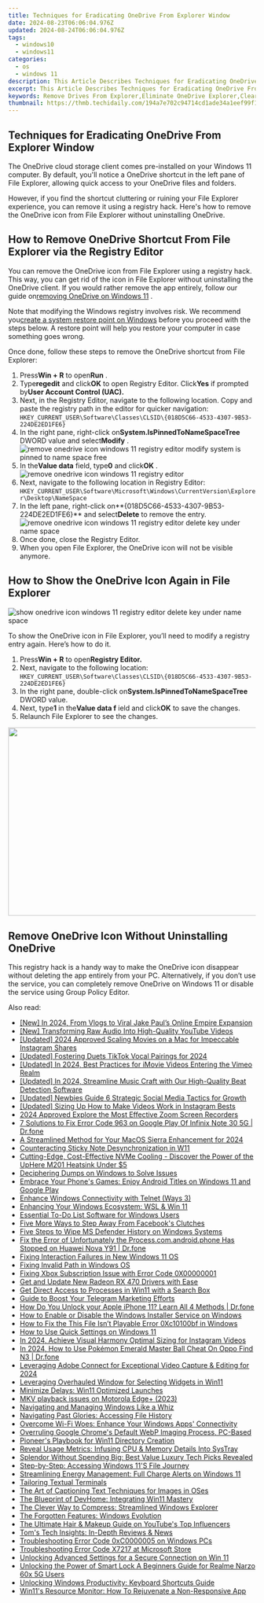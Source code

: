 ```yaml
---
title: Techniques for Eradicating OneDrive From Explorer Window
date: 2024-08-23T06:06:04.976Z
updated: 2024-08-24T06:06:04.976Z
tags:
  - windows10
  - windows11
categories:
  - os
  - windows 11
description: This Article Describes Techniques for Eradicating OneDrive From Explorer Window
excerpt: This Article Describes Techniques for Eradicating OneDrive From Explorer Window
keywords: Remove Drives From Explorer,Eliminate OneDrive Explorer,Clearing OneDrive Windows,Banish OneDrive Explorer,Erase OneDrive Window Access,Forbid OneDrive Explorer Link,Purge OneDrive Explorer
thumbnail: https://thmb.techidaily.com/194a7e702c94714cd1ade34a1eef99f1c71a4608c10e7d8eb07bd33367c48152.jpg
---
```


## Techniques for Eradicating OneDrive From Explorer Window

 The OneDrive cloud storage client comes pre-installed on your Windows 11 computer. By default, you'll notice a OneDrive shortcut in the left pane of File Explorer, allowing quick access to your OneDrive files and folders.

 However, if you find the shortcut cluttering or ruining your File Explorer experience, you can remove it using a registry hack. Here's how to remove the OneDrive icon from File Explorer without uninstalling OneDrive.

## How to Remove OneDrive Shortcut From File Explorer via the Registry Editor

 You can remove the OneDrive icon from File Explorer using a registry hack. This way, you can get rid of the icon in File Explorer without uninstalling the OneDrive client. If you would rather remove the app entirely, follow our guide on[removing OneDrive on Windows 11](https://www.makeuseof.com/windows-11-disable-remove-onedrive/) .

 Note that modifying the Windows registry involves risk. We recommend you[create a system restore point on Windows](https://www.makeuseof.com/windows-11-create-restore-point/) before you proceed with the steps below. A restore point will help you restore your computer in case something goes wrong.

 Once done, follow these steps to remove the OneDrive shortcut from File Explorer:

1. Press**Win + R** to open**Run** .
2. Type**regedit** and click**OK** to open Registry Editor. Click**Yes** if prompted by**User Account Control (UAC).**
3. Next, in the Registry Editor, navigate to the following location. Copy and paste the registry path in the editor for quicker navigation:  
`HKEY_CURRENT_USER\Software\Classes\CLSID\{018D5C66-4533-4307-9B53-224DE2ED1FE6}`
4. In the right pane, right-click on**System.IsPinnedToNameSpaceTree** DWORD value and select**Modify** .  
![remove onedrive icon windows 11 registry editor modify system is pinned to name space free](https://static1.makeuseofimages.com/wordpress/wp-content/uploads/2022/11/remove-onedrive-icon-windows-11-registry-editor-modify-system-is-pinnedtonamespace-free.jpg)
5. In the**Value data** field, type**0** and click**OK** .  
![remove onedrive icon windows 11 registry editor](https://static1.makeuseofimages.com/wordpress/wp-content/uploads/2022/11/remove-onedrive-icon-windows-11-registry-editor.jpg)
6. Next, navigate to the following location in Registry Editor:  
`HKEY_CURRENT_USER\Software\Microsoft\Windows\CurrentVersion\Explorer\Desktop\NameSpace`
7. In the left pane, right-click on**{018D5C66-4533-4307-9B53-224DE2ED1FE6}** and select**Delete** to remove the entry.  
![remove onedrive icon windows 11 registry editor delete key under name space](https://static1.makeuseofimages.com/wordpress/wp-content/uploads/2022/11/remove-onedrive-icon-windows-11-registry-editor-delete-key-under-name-space.jpg)
8. Once done, close the Registry Editor.
9. When you open File Explorer, the OneDrive icon will not be visible anymore.

## How to Show the OneDrive Icon Again in File Explorer

![show onedrive icon windows 11 registry editor delete key under name space](https://static1.makeuseofimages.com/wordpress/wp-content/uploads/2022/11/show-onedrive-icon-windows-11-registry-editor-delete-key-under-name-space.jpg)

 To show the OneDrive icon in File Explorer, you’ll need to modify a registry entry again. Here’s how to do it.

1. Press**Win + R** to open**Registry Editor.**
2. Next, navigate to the following location:  
`HKEY_CURRENT_USER\Software\Classes\CLSID\{018D5C66-4533-4307-9B53-224DE2ED1FE6}`
3. In the right pane, double-click on**System.IsPinnedToNameSpaceTree** DWORD value.
4. Next, type**1** in the**Value data f** ield and click**OK** to save the changes.
5. Relaunch File Explorer to see the changes.

<!-- affiliate ads begin -->
<a href="https://ship7com.pxf.io/c/5597632/1509856/17634" target="_top" id="1509856"><img src="//a.impactradius-go.com/display-ad/17634-1509856" border="0" alt="" width="730" height="383"/></a>
<!-- affiliate ads end -->
## Remove OneDrive Icon Without Uninstalling OneDrive

 This registry hack is a handy way to make the OneDrive icon disappear without deleting the app entirely from your PC. Alternatively, if you don’t use the service, you can completely remove OneDrive on Windows 11 or disable the service using Group Policy Editor.


<ins class="adsbygoogle"
     style="display:block"
     data-ad-format="autorelaxed"
     data-ad-client="ca-pub-7571918770474297"
     data-ad-slot="1223367746"></ins>



<ins class="adsbygoogle"
     style="display:block"
     data-ad-client="ca-pub-7571918770474297"
     data-ad-slot="8358498916"
     data-ad-format="auto"
     data-full-width-responsive="true"></ins>

<span class="atpl-alsoreadstyle">Also read:</span>
<div><ul>
<li><a href="https://eaxpv-info.techidaily.com/new-in-2024-from-vlogs-to-viral-jake-pauls-online-empire-expansion/"><u>[New] In 2024, From Vlogs to Viral  Jake Paul’s Online Empire Expansion</u></a></li>
<li><a href="https://facebook-video-footage.techidaily.com/new-transforming-raw-audio-into-high-quality-youtube-videos/"><u>[New] Transforming Raw Audio Into High-Quality YouTube Videos</u></a></li>
<li><a href="https://instagram-video-recordings.techidaily.com/updated-2024-approved-scaling-movies-on-a-mac-for-impeccable-instagram-shares/"><u>[Updated] 2024 Approved  Scaling Movies on a Mac for Impeccable Instagram Shares</u></a></li>
<li><a href="https://tiktok-videos.techidaily.com/updated-fostering-duets-tiktok-vocal-pairings-for-2024/"><u>[Updated] Fostering Duets  TikTok Vocal Pairings for 2024</u></a></li>
<li><a href="https://vimeo-videos.techidaily.com/updated-in-2024-best-practices-for-imovie-videos-entering-the-vimeo-realm/"><u>[Updated] In 2024, Best Practices for iMovie Videos Entering the Vimeo Realm</u></a></li>
<li><a href="https://vp-tips.techidaily.com/updated-in-2024-streamline-music-craft-with-our-high-quality-beat-detection-software/"><u>[Updated] In 2024, Streamline Music Craft with Our High-Quality Beat Detection Software</u></a></li>
<li><a href="https://extra-support.techidaily.com/updated-newbies-guide-6-strategic-social-media-tactics-for-growth/"><u>[Updated] Newbies Guide  6 Strategic Social Media Tactics for Growth</u></a></li>
<li><a href="https://instagram-videos.techidaily.com/updated-sizing-up-how-to-make-videos-work-in-instagram-bests/"><u>[Updated] Sizing Up  How to Make Videos Work in Instagram Bests</u></a></li>
<li><a href="https://screen-activity-recording.techidaily.com/2024-approved-explore-the-most-effective-zoom-screen-recorders/"><u>2024 Approved  Explore the Most Effective Zoom Screen Recorders</u></a></li>
<li><a href="https://howto.techidaily.com/7-solutions-to-fix-error-code-963-on-google-play-of-infinix-note-30-5g-drfone-by-drfone-fix-android-problems-fix-android-problems/"><u>7 Solutions to Fix Error Code 963 on Google Play Of Infinix Note 30 5G | Dr.fone</u></a></li>
<li><a href="https://extra-information.techidaily.com/a-streamlined-method-for-your-macos-sierra-enhancement-for-2024/"><u>A Streamlined Method for Your MacOS Sierra Enhancement for 2024</u></a></li>
<li><a href="https://win11.techidaily.com/counteracting-sticky-note-desynchronization-in-w11/"><u>Counteracting Sticky Note Desynchronization in W11</u></a></li>
<li><a href="https://hardware-reviews.techidaily.com/1723341723202-cutting-edge-cost-effective-nvme-cooling-discover-the-power-of-the-uphere-m201-heatsink-under-5/"><u>Cutting-Edge, Cost-Effective NVMe Cooling - Discover the Power of the UpHere M201 Heatsink Under $5</u></a></li>
<li><a href="https://win11.techidaily.com/deciphering-dumps-on-windows-to-solve-issues/"><u>Deciphering Dumps on Windows to Solve Issues</u></a></li>
<li><a href="https://win11.techidaily.com/embrace-your-phones-games-enjoy-android-titles-on-windows-11-and-google-play/"><u>Embrace Your Phone's Games: Enjoy Android Titles on Windows 11 and Google Play</u></a></li>
<li><a href="https://win11.techidaily.com/enhance-windows-connectivity-with-telnet-ways-3/"><u>Enhance Windows Connectivity with Telnet (Ways 3)</u></a></li>
<li><a href="https://win11.techidaily.com/enhancing-your-windows-ecosystem-wsl-and-win-11/"><u>Enhancing Your Windows Ecosystem: WSL & Win 11</u></a></li>
<li><a href="https://win11.techidaily.com/essential-to-do-list-software-for-windows-users/"><u>Essential To-Do List Software for Windows Users</u></a></li>
<li><a href="https://facebook.techidaily.com/five-more-ways-to-step-away-from-facebooks-clutches/"><u>Five More Ways to Step Away From Facebook's Clutches</u></a></li>
<li><a href="https://win11.techidaily.com/five-steps-to-wipe-ms-defender-history-on-windows-systems/"><u>Five Steps to Wipe MS Defender History on Windows Systems</u></a></li>
<li><a href="https://howto.techidaily.com/fix-the-error-of-unfortunately-the-processcomandroidphone-has-stopped-on-huawei-nova-y91-drfone-by-drfone-fix-android-problems-fix-android-problems/"><u>Fix the Error of Unfortunately the Process.com.android.phone Has Stopped on Huawei Nova Y91 | Dr.fone</u></a></li>
<li><a href="https://win11.techidaily.com/fixing-interaction-failures-in-new-windows-11-os/"><u>Fixing Interaction Failures in New Windows 11 OS</u></a></li>
<li><a href="https://win11.techidaily.com/fixing-invalid-path-in-windows-os/"><u>Fixing Invalid Path in Windows OS</u></a></li>
<li><a href="https://win11.techidaily.com/fixing-xbox-subscription-issue-with-error-code-0x00000001/"><u>Fixing Xbox Subscription Issue with Error Code 0X00000001</u></a></li>
<li><a href="https://hardware-help.techidaily.com/get-and-update-new-radeon-rx-470-drivers-with-ease/"><u>Get and Update New Radeon RX 470 Drivers with Ease</u></a></li>
<li><a href="https://win11.techidaily.com/get-direct-access-to-processes-in-win11-with-a-search-box/"><u>Get Direct Access to Processes in Win11 with a Search Box</u></a></li>
<li><a href="https://extra-resources.techidaily.com/guide-to-boost-your-telegram-marketing-efforts/"><u>Guide to Boost Your Telegram Marketing Efforts</u></a></li>
<li><a href="https://iphone-unlock.techidaily.com/how-do-you-unlock-your-apple-iphone-11-learn-all-4-methods-drfone-by-drfone-ios/"><u>How Do You Unlock your Apple iPhone 11? Learn All 4 Methods | Dr.fone</u></a></li>
<li><a href="https://win11.techidaily.com/how-to-enable-or-disable-the-windows-installer-service-on-windows/"><u>How to Enable or Disable the Windows Installer Service on Windows</u></a></li>
<li><a href="https://win11.techidaily.com/how-to-fix-the-this-file-isnt-playable-error-0xc10100bf-in-windows/"><u>How to Fix the This File Isn’t Playable Error 0Xc10100bf in Windows</u></a></li>
<li><a href="https://win11.techidaily.com/how-to-use-quick-settings-on-windows-11/"><u>How to Use Quick Settings on Windows 11</u></a></li>
<li><a href="https://instagram-clips.techidaily.com/in-2024-achieve-visual-harmony-optimal-sizing-for-instagram-videos/"><u>In 2024, Achieve Visual Harmony  Optimal Sizing for Instagram Videos</u></a></li>
<li><a href="https://android-pokemon-go.techidaily.com/in-2024-how-to-use-pokemon-emerald-master-ball-cheat-on-oppo-find-n3-drfone-by-drfone-virtual-android/"><u>In 2024, How to Use Pokémon Emerald Master Ball Cheat On Oppo Find N3 | Dr.fone</u></a></li>
<li><a href="https://screen-capture.techidaily.com/leveraging-adobe-connect-for-exceptional-video-capture-and-editing-for-2024/"><u>Leveraging Adobe Connect for Exceptional Video Capture & Editing for 2024</u></a></li>
<li><a href="https://win11.techidaily.com/leveraging-overhauled-window-for-selecting-widgets-in-win11/"><u>Leveraging Overhauled Window for Selecting Widgets in Win11</u></a></li>
<li><a href="https://win11.techidaily.com/minimize-delays-win11-optimized-launches/"><u>Minimize Delays: Win11 Optimized Launches</u></a></li>
<li><a href="https://review-topics.techidaily.com/mkv-playback-issues-on-motorola-edgeplus-2023-by-aiseesoft-video-converter-play-mkv-on-android/"><u>MKV playback issues on Motorola Edge+ (2023)</u></a></li>
<li><a href="https://win11.techidaily.com/navigating-and-managing-windows-like-a-whiz/"><u>Navigating and Managing Windows Like a Whiz</u></a></li>
<li><a href="https://win11.techidaily.com/navigating-past-glories-accessing-file-history/"><u>Navigating Past Glories: Accessing File History</u></a></li>
<li><a href="https://win11.techidaily.com/overcome-wi-fi-woes-enhance-your-windows-apps-connectivity/"><u>Overcome Wi-Fi Woes: Enhance Your Windows Apps' Connectivity</u></a></li>
<li><a href="https://win11.techidaily.com/overruling-google-chromes-default-webp-imaging-process-pc-based/"><u>Overruling Google Chrome's Default WebP Imaging Process, PC-Based</u></a></li>
<li><a href="https://win11.techidaily.com/pioneers-playbook-for-win11-directory-creation/"><u>Pioneer's Playbook for Win11 Directory Creation</u></a></li>
<li><a href="https://win11.techidaily.com/reveal-usage-metrics-infusing-cpu-and-memory-details-into-systray/"><u>Reveal Usage Metrics: Infusing CPU & Memory Details Into SysTray</u></a></li>
<li><a href="https://tech-renaissance.techidaily.com/splendor-without-spending-big-best-value-luxury-tech-picks-revealed/"><u>Splendor Without Spending Big: Best Value Luxury Tech Picks Revealed</u></a></li>
<li><a href="https://win11.techidaily.com/step-by-step-accessing-windows-11s-file-journey/"><u>Step-by-Step: Accessing Windows 11'S File Journey</u></a></li>
<li><a href="https://win11.techidaily.com/streamlining-energy-management-full-charge-alerts-on-windows-11/"><u>Streamlining Energy Management: Full Charge Alerts on Windows 11</u></a></li>
<li><a href="https://youtube-clips.techidaily.com/tailoring-textual-terminals/"><u>Tailoring Textual Terminals</u></a></li>
<li><a href="https://extra-lessons.techidaily.com/the-art-of-captioning-text-techniques-for-images-in-oses/"><u>The Art of Captioning  Text Techniques for Images in OSes</u></a></li>
<li><a href="https://win11.techidaily.com/the-blueprint-of-devhome-integrating-win11-mastery/"><u>The Blueprint of DevHome: Integrating Win11 Mastery</u></a></li>
<li><a href="https://win11.techidaily.com/the-clever-way-to-compress-streamlined-windows-explorer/"><u>The Clever Way to Compress: Streamlined Windows Explorer</u></a></li>
<li><a href="https://win11.techidaily.com/the-forgotten-features-windows-evolution/"><u>The Forgotten Features: Windows Evolution</u></a></li>
<li><a href="https://youtube-clips.techidaily.com/the-ultimate-hair-and-makeup-guide-on-youtubes-top-influencers/"><u>The Ultimate Hair & Makeup Guide on YouTube's Top Influencers</u></a></li>
<li><a href="https://android-location.techidaily.com/toms-tech-insights-in-depth-reviews-and-news/"><u>Tom's Tech Insights: In-Depth Reviews & News</u></a></li>
<li><a href="https://win11.techidaily.com/troubleshooting-error-code-0xc0000005-on-windows-pcs/"><u>Troubleshooting Error Code 0xC0000005 on Windows PCs</u></a></li>
<li><a href="https://win11.techidaily.com/troubleshooting-error-code-x7217-at-microsoft-store/"><u>Troubleshooting Error Code X7217 at Microsoft Store</u></a></li>
<li><a href="https://win11.techidaily.com/unlocking-advanced-settings-for-a-secure-connection-on-win-11/"><u>Unlocking Advanced Settings for a Secure Connection on Win 11</u></a></li>
<li><a href="https://easy-unlock-android.techidaily.com/unlocking-the-power-of-smart-lock-a-beginners-guide-for-realme-narzo-60x-5g-users-by-drfone-android/"><u>Unlocking the Power of Smart Lock A Beginners Guide for Realme Narzo 60x 5G Users</u></a></li>
<li><a href="https://win11.techidaily.com/unlocking-windows-productivity-keyboard-shortcuts-guide/"><u>Unlocking Windows Productivity: Keyboard Shortcuts Guide</u></a></li>
<li><a href="https://win11.techidaily.com/win11s-resource-monitor-how-to-rejuvenate-a-non-responsive-app/"><u>Win11's Resource Monitor: How To Rejuvenate a Non-Responsive App</u></a></li>
</ul></div>
